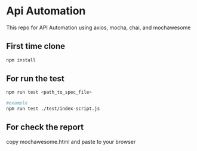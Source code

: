 # Api Automation
This repo for API Automation using axios, mocha, chai, and mochawesome

## First time clone
```bash
npm install
```

## For run the test
```bash
npm run test <path_to_spec_file>

#example 
npm run test ./test/index-script.js
```
## For check the report
copy mochawesome.html and paste to your browser
